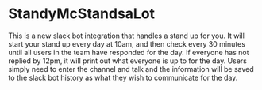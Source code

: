 # StandyMcStandsaLot

This is a new slack bot integration that handles a stand up for you. It will start your stand up every day at 10am, and then check every 30 minutes until all users in the team have responded for the day. If everyone has not replied by 12pm, it will print out what everyone is up to for the day. Users simply need to enter the channel and talk and the information will be saved to the slack bot history as what they wish to communicate for the day.
